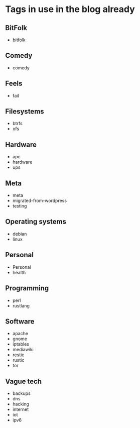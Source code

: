 # Tags in use in the blog already

## BitFolk

- bitfolk

## Comedy

- comedy

## Feels

- fail

## Filesystems

- btrfs
- xfs

## Hardware

- apc
- hardware
- ups

## Meta

- meta
- migrated-from-wordpress
- testing

## Operating systems

- debian
- linux

## Personal

- Personal
- health

## Programming

- perl
- rustlang

## Software

- apache
- gnome
- iptables
- mediawiki
- restic
- rustic
- tor

## Vague tech

- backups
- dns
- hacking
- internet
- iot
- ipv6
